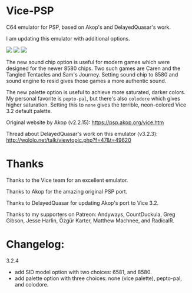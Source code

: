 Vice-PSP
=======

C64 emulator for PSP, based on Akop's and DelayedQuasar's work.

I am updating this emulator with additional options.

![](https://i.postimg.cc/Bvj57k0K/2019-02-27-004153.jpg)
![](https://i.postimg.cc/j5NHtfCq/2019-02-27-004130.jpg)
![](https://i.postimg.cc/XNsJXJFn/2019-02-27-004834.jpg)

The new sound chip option is useful for modern games which were designed for the newer 8580 chips. Two such games are Caren and the Tangled Tentacles and Sam's Journey. Setting sound chip to 8580 and sound engine to resid gives those games a more authentic sound.

The new palette option is useful to achieve more saturated, darker colors. My personal favorite is `pepto-pal`, but there's also `colodore` which gives higher saturation. Setting this to `none` gives the terrible, neon-colored Vice 3.2 default palette.



Original website by Akop (v2.2.15):
https://psp.akop.org/vice.htm

Thread about DelayedQuasar's work on this emulator (v3.2.3):
http://wololo.net/talk/viewtopic.php?f=47&t=49620

Thanks
======

Thanks to the Vice team for an excellent emulator.

Thanks to Akop for the amazing original PSP port.

Thanks to DelayedQuasar for updating Akop's port to Vice 3.2.

Thanks to my supporters on Patreon: Andyways, CountDuckula, Greg Gibson, Jesse Harlin, Özgür Karter, Matthew Machnee, and RadicalR.

Changelog:
========
3.2.4

- add SID model option with two choices: 6581, and 8580.
- add palette option with three choices: none (vice palette), pepto-pal, and colodore.
